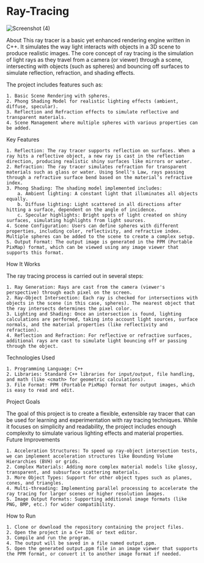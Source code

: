 # Ray-Tracing

![Screenshot (4)](https://github.com/user-attachments/assets/86972345-2302-49a0-9055-6d17c23873db)

About
This ray tracer is a basic yet enhanced rendering engine written in C++. It simulates the way light interacts with objects in a 3D scene to produce realistic images. The core concept of ray tracing is the simulation of light rays as they travel from a camera (or viewer) through a scene, intersecting with objects (such as spheres) and bouncing off surfaces to simulate reflection, refraction, and shading effects.

The project includes features such as:

    1. Basic Scene Rendering with spheres.
    2. Phong Shading Model for realistic lighting effects (ambient, diffuse, specular).
    3. Reflection and Refraction effects to simulate reflective and transparent materials.
    4. Scene Management where multiple spheres with various properties can be added.

Key Features

    1. Reflection: The ray tracer supports reflection on surfaces. When a ray hits a reflective object, a new ray is cast in the reflection direction, producing realistic shiny surfaces like mirrors or water.
    2. Refraction: The ray tracer simulates refraction for transparent materials such as glass or water. Using Snell's Law, rays passing through a refractive surface bend based on the material’s refractive index.
    3. Phong Shading: The shading model implemented includes:
        a. Ambient lighting: A constant light that illuminates all objects equally.
        b. Diffuse lighting: Light scattered in all directions after hitting a surface, dependent on the angle of incidence.
        c. Specular highlights: Bright spots of light created on shiny surfaces, simulating highlights from light sources.
    4. Scene Configuration: Users can define spheres with different properties, including color, reflectivity, and refractive index. Multiple spheres can be added to the scene to create a complex setup.
    5. Output Format: The output image is generated in the PPM (Portable PixMap) format, which can be viewed using any image viewer that supports this format.

How It Works

The ray tracing process is carried out in several steps:

    1. Ray Generation: Rays are cast from the camera (viewer's perspective) through each pixel on the screen.
    2. Ray-Object Intersection: Each ray is checked for intersections with objects in the scene (in this case, spheres). The nearest object that the ray intersects determines the pixel color.
    3. Lighting and Shading: Once an intersection is found, lighting calculations are performed, taking into account light sources, surface normals, and the material properties (like reflectivity and refraction).
    4. Reflection and Refraction: For reflective or refractive surfaces, additional rays are cast to simulate light bouncing off or passing through the object.

Technologies Used

    1. Programming Language: C++
    2. Libraries: Standard C++ libraries for input/output, file handling, and math (like <cmath> for geometric calculations).
    3. File Format: PPM (Portable PixMap) format for output images, which is easy to read and edit.

Project Goals

The goal of this project is to create a flexible, extensible ray tracer that can be used for learning and experimentation with ray tracing techniques. While it focuses on simplicity and readability, the project includes enough complexity to simulate various lighting effects and material properties.
Future Improvements

    1. Acceleration Structures: To speed up ray-object intersection tests, we can implement acceleration structures like Bounding Volume Hierarchies (BVH) or grids.
    2. Complex Materials: Adding more complex material models like glossy, transparent, and subsurface scattering materials.
    3. More Object Types: Support for other object types such as planes, cones, and triangles.
    4. Multi-threading: Implementing parallel processing to accelerate the ray tracing for larger scenes or higher resolution images.
    5. Image Output Formats: Supporting additional image formats (like PNG, BMP, etc.) for wider compatibility.

How to Run

    1. Clone or download the repository containing the project files.
    2. Open the project in a C++ IDE or text editor.
    3. Compile and run the program.
    4. The output will be saved in a file named output.ppm.
    5. Open the generated output.ppm file in an image viewer that supports the PPM format, or convert it to another image format if needed.
